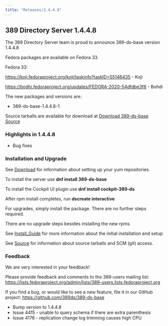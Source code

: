 ```yaml
---
title: "Releases/1.4.4.8"
---
```


389 Directory Server 1.4.4.8
-----------------------------

The 389 Directory Server team is proud to announce 389-ds-base version 1.4.4.8

Fedora packages are available on Fedora 33.

Fedora 33:

<https://koji.fedoraproject.org/koji/taskinfo?taskID=55146435> - Koji

<https://bodhi.fedoraproject.org/updates/FEDORA-2020-54dfdbe3f6> - Bohdi


The new packages and versions are:

- 389-ds-base-1.4.4.8-1

Source tarballs are available for download at [Download 389-ds-base Source](https://github.com/389ds/389-ds-base/archive/389-ds-base-1.4.4.8.tar.gz)

### Highlights in 1.4.4.8

- Bug fixes

### Installation and Upgrade 

See [Download](../download.html) for information about setting up your yum repositories.

To install the server use **dnf install 389-ds-base**

To install the Cockpit UI plugin use **dnf install cockpit-389-ds**

After rpm install completes, run **dscreate interactive**

For upgrades, simply install the package.  There are no further steps required.

There are no upgrade steps besides installing the new rpms 

See [Install\_Guide](../howto/howto-install-389.html) for more information about the initial installation and setup

See [Source](../development/source.html) for information about source tarballs and SCM (git) access.

### Feedback

We are very interested in your feedback!

Please provide feedback and comments to the 389-users mailing list: <https://lists.fedoraproject.org/admin/lists/389-users.lists.fedoraproject.org>

If you find a bug, or would like to see a new feature, file it in our GitHub project: <https://github.com/389ds/389-ds-base>

- Bump version to 1.4.4.8
- Issue 4415 - unable to query schema if there are extra parenthesis
- Issue 4176 - replication change log trimming causes high CPU

